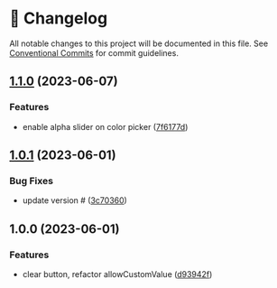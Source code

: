 <!-- markdownlint-disable --><!-- textlint-disable -->

# 📓 Changelog

All notable changes to this project will be documented in this file. See
[Conventional Commits](https://conventionalcommits.org) for commit guidelines.

## [1.1.0](https://github.com/cositehq/sanity-plugin-simpler-color-input/compare/v1.0.1...v1.1.0) (2023-06-07)

### Features

- enable alpha slider on color picker ([7f6177d](https://github.com/cositehq/sanity-plugin-simpler-color-input/commit/7f6177d76e22aa81e9bb83e813d5279e7f327545))

## [1.0.1](https://github.com/cositehq/sanity-plugin-simpler-color-input/compare/v1.0.0...v1.0.1) (2023-06-01)

### Bug Fixes

- update version # ([3c70360](https://github.com/cositehq/sanity-plugin-simpler-color-input/commit/3c703606271fb857163d39dc2f50c3425972c939))

## 1.0.0 (2023-06-01)

### Features

- clear button, refactor allowCustomValue ([d93942f](https://github.com/cositehq/sanity-plugin-simpler-color-input/commit/d93942f9b49dcc256a45d7f0d2ab88dfffc9685e))
